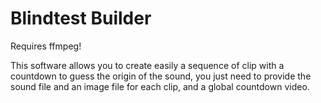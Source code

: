 # Blindtest Builder

Requires ffmpeg!

This software allows you to create easily a sequence of clip with a countdown to guess the origin of the sound, you just need to provide the sound file and an image file for each clip, and a global countdown video.
